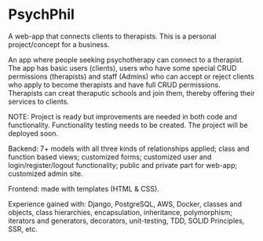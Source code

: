 # PsychPhil
A web-app that connects clients to therapists. This is a personal project/concept for a business.

An app where people seeking psychotherapy can connect to a therapist. The app has basic users (clients), users who have some special CRUD permissions (therapists)
and staff (Admins) who can accept or reject clients who apply to become therapists and have full CRUD permissions. Therapists can creat theraputic schools and join them,
thereby offering their services to clients.

NOTE: Project is ready but improvements are needed in both code and functionality. Functionality testing needs to be created. The project will be deployed soon.

Backend: 7+ models with all three kinds of relationships applied; class and function based views; 
customized forms; customized user and login/register/logout functionality; public and private part for web-app; customized admin site. 

Frontend: made with templates (HTML & CSS).

Experience gained with: Django, PostgreSQL, AWS, Docker, classes and objects, class hierarchies, encapsulation, inheritance, polymorphism;
iterators and generators, decorators, unit-testing, TDD, SOLID Principles, SSR, etc.
